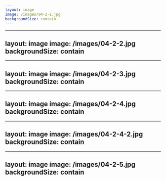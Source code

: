 ```yaml
---
layout: image
image: /images/04-2-1.jpg
backgroundSize: contain
---
```


---
layout: image
image: /images/04-2-2.jpg
backgroundSize: contain
---

---
layout: image
image: /images/04-2-3.jpg
backgroundSize: contain
---

---
layout: image
image: /images/04-2-4.jpg
backgroundSize: contain
---

---
layout: image
image: /images/04-2-4-2.jpg
backgroundSize: contain
---

---
layout: image
image: /images/04-2-5.jpg
backgroundSize: contain
---